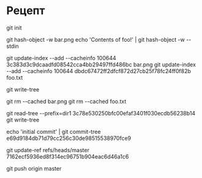 Рецепт
===
git init

git hash-object -w bar.png
echo 'Contents of foo!' | git hash-object -w --stdin

git update-index --add --cacheinfo 100644 3c383d3c9dcaadfd08542cca4bb29497ffd486bc bar.png
git update-index --add --cacheinfo 100644 dbdc67472ff2dfcf872d27cb25f78fc24ff0f82b foo.txt

git write-tree

git rm --cached bar.png
git rm --cached foo.txt

git read-tree --prefix=dir1 3c78e530250bfc00efaf3401f030ecdb56238b14
git write-tree

echo 'initial commit' | git commit-tree e69d9184db71d79cc256c30de98515538970fce9

git update-ref refs/heads/master 7162ecf5936ed8f314ec96751b904eac6d46a1c6

git push origin master
